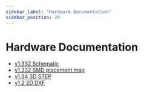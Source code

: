 ```yaml
---
sidebar_label: "Hardware Documentation"
sidebar_position: 20
---
```


# Hardware Documentation

- [v1.332 Schematic](https://dl.radxa.com/rock3/docs/hw/3c/ROCK-3C-V1.332-SCH.pdf)
- [v1.332 SMD placement map](https://dl.radxa.com/rock3/docs/hw/3c/ROCK-3C-V1.332-SMD.pdf)
- [v1.34 3D STEP](https://dl.radxa.com/rock3/docs/hw/3c/rock3c-v1.34.stp)
- [v1.2 2D DXF](https://dl.radxa.com/rock3/docs/hw/3c/ROCK3C_2D_V1.2.dxf)
